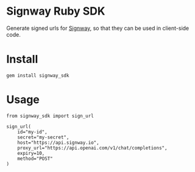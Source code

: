 # Signway Ruby SDK

Generate signed urls for [Signway](https://github.com/gabotechs/signway), so that they can be
used in client-side code.

# Install

```shell
gem install signway_sdk
```

# Usage

```shell
from signway_sdk import sign_url

sign_url(
    id="my-id",
    secret="my-secret",
    host="https://api.signway.io",
    proxy_url="https://api.openai.com/v1/chat/completions",
    expiry=10,
    method="POST"
)
```
